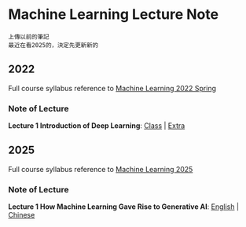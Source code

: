 # Machine Learning Lecture Note

```
上傳以前的筆記  
最近在看2025的，決定先更新新的
```


## 2022

Full course syllabus reference to [Machine Learning 2022 Spring](https://speech.ee.ntu.edu.tw/~hylee/ml/2022-spring.php?fbclid=IwAR2rE3UFymIOeTEoEzyZBhO-5vbpYpyw1Ho_KHO8cmwVd0_f7nI3iYunW4A)  

### Note of Lecture
**Lecture 1 Introduction of Deep Learning**: [Class](./2022/0218_01_class_Lecture1-Introduction-of-Deep-Learning.md) | [Extra](./2022/0218_02_extra_Lecture1-Introduction-of-Deep-Learning.md)


## 2025

Full course syllabus reference to [Machine Learning 2025](https://course.ntu.edu.tw/courses/113-2/41735)  

### Note of Lecture
**Lecture 1 How Machine Learning Gave Rise to Generative AI**: [English](./2025/0221_01_Lecture1-How-Machine-Learning-Gave-Rise-to-Generative-AI_eng.md) | [Chinese](./2025/0221_01_Lecture1-How-Machine-Learning-Gave-Rise-to-Generative-AI_ch.md)